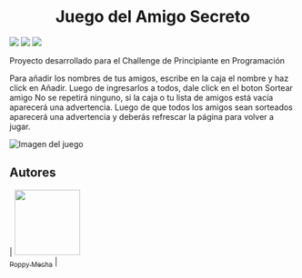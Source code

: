<h1 align="center"> Juego del Amigo Secreto</h1>
 <p align="left">
   <img src="https://img.shields.io/badge/aluraLATAM-blue">
   <img src="https://img.shields.io/badge/ONE-Oracle_next_education-orange">
   <img src="https://img.shields.io/badge/Status-Finalizado!-blue">
   </p>

Proyecto desarrollado para el Challenge de Principiante en Programación

Para añadir los nombres de tus amigos, escribe en la caja el nombre y haz click en Añadir. Luego de ingresarlos a todos, dale click en el boton Sortear amigo
No se repetirá ninguno, si la caja o tu lista de amigos está vacía aparecerá una advertencia.
Luego de que todos los amigos sean sorteados aparecerá una advertencia y deberás refrescar la página para volver a jugar.

![Imagen del juego](https://github.com/user-attachments/assets/69ba6df2-6b66-4b96-9ad7-f17315ad0f4c)




## Autores

| [<img src="https://avatars.githubusercontent.com/u/203376134?v=4" width=115><br><sub>Poppy Mecha</sub>](https://github.com/PoppyMecha) |
